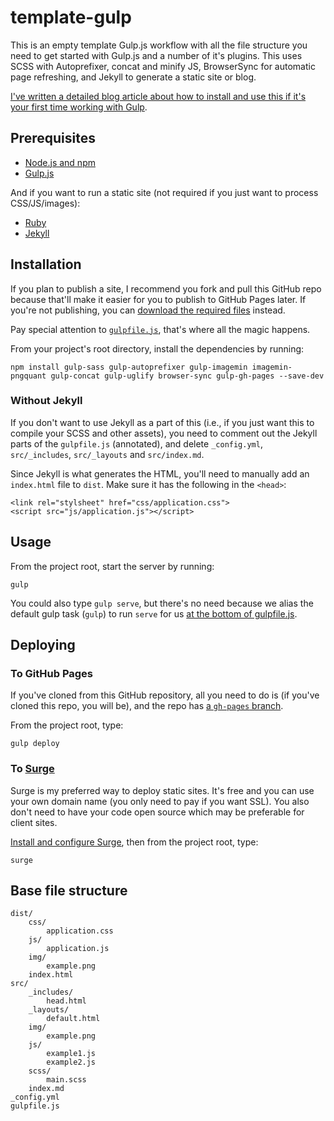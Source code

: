 # template-gulp
This is an empty template Gulp.js workflow with all the file structure you need to get started with Gulp.js and a number of it's plugins. This uses SCSS with Autoprefixer, concat and minify JS, BrowserSync for automatic page refreshing, and Jekyll to generate a static site or blog.

[I've written a detailed blog article about how to install and use this if it's your first time working with Gulp](http://blog.edada.ms/post/131510136177/getting-started-gulp-js).
    
## Prerequisites

- [Node.js and npm](http://nodejs.org)
- [Gulp.js](http://gulpjs.com)

And if you want to run a static site (not required if you just want to process CSS/JS/images):

- [Ruby](https://www.ruby-lang.org/en/documentation/installation/)
- [Jekyll](http://jekyllrb.com)



## Installation

If you plan to publish a site, I recommend you fork and pull this GitHub repo because that'll make it easier for you to publish to GitHub Pages later. If you're not publishing, you can [download the required files](https://github.com/edadams/template-gulp/releases) instead.

Pay special attention to [`gulpfile.js`](https://github.com/edadams/template-gulp/blob/master/gulpfile.js), that's where all the magic happens.

From your project's root directory, install the dependencies by running: 

    npm install gulp-sass gulp-autoprefixer gulp-imagemin imagemin-pngquant gulp-concat gulp-uglify browser-sync gulp-gh-pages --save-dev 

### Without Jekyll

If you don't want to use Jekyll as a part of this (i.e., if you just want this to compile your SCSS and other assets), you need to comment out the Jekyll parts of the `gulpfile.js` (annotated), and  delete `_config.yml`, `src/_includes`, `src/_layouts` and `src/index.md`. 

Since Jekyll is what generates the HTML, you'll need to manually add an `index.html` file to `dist`. Make sure it has the following in the `<head>`:

    <link rel="stylsheet" href="css/application.css">
    <script src="js/application.js"></script>

    

## Usage

From the project root, start the server by running:

    gulp

You could also type `gulp serve`, but there's no need because we alias the default gulp task (`gulp`) to run `serve` for us [at the bottom of gulpfile.js](https://github.com/edadams/template-gulp/blob/master/gulpfile.js#L83).


## Deploying 
    
### To GitHub Pages

If you've cloned from this GitHub repository, all you need to do is (if you've cloned this repo, you will be), and the repo has [a `gh-pages` branch](https://help.github.com/articles/creating-project-pages-manually/).

From the project root, type:

    gulp deploy

### To [Surge](https://surge.sh/)

Surge is my preferred way to deploy static sites. It's free and you can use your own domain name (you only need to pay if you want SSL). You also don't need to have your code open source which may be preferable for client sites.

[Install and configure Surge](https://surge.sh/help/getting-started-with-surge), then from the project root, type:

    surge



## Base file structure

    dist/
        css/
            application.css
        js/
            application.js
        img/
            example.png
        index.html
    src/
        _includes/
            head.html
        _layouts/
            default.html
        img/
            example.png
        js/
            example1.js
            example2.js
        scss/
            main.scss
        index.md
    _config.yml
    gulpfile.js

